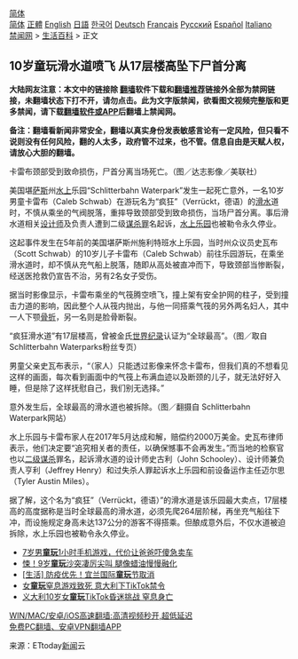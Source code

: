  <!-- 面包屑导航 --> <div class="breadcrumb"><!-- GTranslate: https://gtranslate.io/ -->  <div class="switcher notranslate">  <div class="selected">  <a href="#" onclick="return false;"> 简体</a>  </div>  <div class="option">  <a href="https://www.bannedbook.org" onclick="doGTranslate('zh-CN|zh-CN');jQuery('div.switcher div.selected a').html(jQuery(this).html());return false;" title="简体中文" class="nturl selected"> 简体</a>  <a href="https://www.bannedbook.org/zh-tw/" onclick="doGTranslate('zh-CN|zh-TW');jQuery('div.switcher div.selected a').html(jQuery(this).html());return false;" title="繁體中文" class="nturl"> 正體</a>  <a href="https://www.bannedbook.org/en/" onclick="doGTranslate('zh-CN|en');jQuery('div.switcher div.selected a').html(jQuery(this).html());return false;" title="English" class="nturl"> English</a>  <a href="https://www.bannedbook.org/ja/" onclick="doGTranslate('zh-CN|ja');jQuery('div.switcher div.selected a').html(jQuery(this).html());return false;" title="日本語" class="nturl"> 日語</a>  <a href="https://www.bannedbook.org/ko/" onclick="doGTranslate('zh-CN|ko');jQuery('div.switcher div.selected a').html(jQuery(this).html());return false;" title="한국어" class="nturl"> 한국어</a>  <a href="https://www.bannedbook.org/de/" onclick="doGTranslate('zh-CN|de');jQuery('div.switcher div.selected a').html(jQuery(this).html());return false;" title="Deutsch" class="nturl"> Deutsch</a>  <a href="https://www.bannedbook.org/fr/" onclick="doGTranslate('zh-CN|fr');jQuery('div.switcher div.selected a').html(jQuery(this).html());return false;" title="Français" class="nturl"> Français</a>  <a href="https://www.bannedbook.org/ru/" onclick="doGTranslate('zh-CN|ru');jQuery('div.switcher div.selected a').html(jQuery(this).html());return false;" title="Русский" class="nturl"> Русский</a>  <a href="https://www.bannedbook.org/es/" onclick="doGTranslate('zh-CN|es');jQuery('div.switcher div.selected a').html(jQuery(this).html());return false;" title="Español" class="nturl"> Español</a>  <a href="https://www.bannedbook.org/it/" onclick="doGTranslate('zh-CN|it');jQuery('div.switcher div.selected a').html(jQuery(this).html());return false;" title="Italiano" class="nturl"> Italiano</a>  </div>  </div>      <div class='breadcrumb-sub'><!-- Breadcrumb NavXT 6.3.0 --> <a href="https://www.bannedbook.org/" class="home">禁闻网</a> &gt; <a href="https://www.bannedbook.org/bnews/lifebaike/" class="category">生活百科</a> &gt; 正文</div></div><h2>10岁童玩滑水道喷飞 从17层楼高坠下尸首分离</h2> <p class="notice"><b>大陆网友注意：本文中的链接除 <a href="https://github.com/bannedbook/fanqiang" >翻墙</a>软件下载和<a href="https://github.com/killgcd/justmysocks/blob/master/README.md">翻墙推荐</a>链接外全部为禁网链接，未翻墙状态下打不开，请勿点击。此为文字版禁闻，欲看图文视频完整版和更多禁闻，请下载<a href="https://github.com/bannedbook/fanqiang">翻墙软件或APP</a>后翻墙上禁闻网。</p><p>备注：翻墙看新闻非常安全，翻墙以真实身份发表敏感言论有一定风险，但只看不说则没有任何风险，翻的人太多，政府管不过来，也不管。信息自由是天赋人权，请放心大胆的翻墙。</b></p>  <div class="entry"> <p id="conimg">卡雷布颈部受到致命损伤，尸首分离当场死亡。（图／达志影像／美联社）</p> <p>美国堪<span class='wp_keywordlink'><a href="https://www.bannedbook.org/forum5/topic42.html" title="萨斯、诚信与自救" target="_blank">萨斯</a></span>州<a href="https://www.bannedbook.org/bnews/tag/%E6%B0%B4%E4%B8%8A/" class="st_tag internal_tag" rel="tag" title="标签 水上 下的日志">水上</a>乐园“Schlitterbahn Waterpark”发生一起死亡意外，一名10岁男童卡雷布（Caleb Schwab）在游玩名为“疯狂”（Verrückt，德语）的<a href="https://www.bannedbook.org/bnews/tag/%E6%BB%91%E6%B0%B4/" class="st_tag internal_tag" rel="tag" title="标签 滑水 下的日志">滑水</a>道时，不慎从乘坐的气阀脱落，重摔导致颈部受到致命损伤，当场尸首分离。事后滑水道相关<a href="https://www.bannedbook.org/bnews/tag/%e8%ae%be%e8%ae%a1%e5%b8%88/" class="st_tag internal_tag" rel="tag" title="标签 设计师 下的日志">设计师</a>及负责人遭到二级<a href="https://www.bannedbook.org/bnews/tag/%e8%b0%8b%e6%9d%80%e7%bd%aa/" class="st_tag internal_tag" rel="tag" title="标签 谋杀罪 下的日志">谋杀罪</a>名起诉，<a href="https://www.bannedbook.org/bnews/tag/%E6%B0%B4%E4%B8%8A%E4%B9%90%E5%9B%AD/" class="st_tag internal_tag" rel="tag" title="标签 水上乐园 下的日志">水上乐园</a>也被勒令永久停业。</p>  <p>这起事件发生在5年前的美国堪萨斯州施利特班水上乐园，当时州众议员史瓦布（Scott Schwab）的10岁儿子卡雷布（Caleb Schwab）前往乐园游玩，在乘坐滑水道时，却不慎从充气船上脱落，随即从高处被直冲而下，导致颈部当惨断裂，经送医抢救仍宣告不治，另有2名女子受伤。</p> <p>据当时影像显示，卡雷布乘坐的气筏腾空喷飞，撞上架有安全护网的柱子，受到撞击力道的影响，因此整个人从筏内抛出，与他一同搭乘气筏的另外两名妇人，其中一人下颚<a href="https://www.bannedbook.org/bnews/tag/%E9%AA%A8%E6%8A%98/" class="st_tag internal_tag" rel="tag" title="标签 骨折 下的日志">骨折</a>，另一名则是脸骨断裂。</p>  <p>“疯狂滑水道”有17层楼高，曾被金氏<a href="https://www.bannedbook.org/bnews/tag/%e4%b8%96%e7%95%8c%e7%ba%aa%e5%bd%95/" class="st_tag internal_tag" rel="tag" title="标签 世界纪录 下的日志">世界纪录</a>认证为“全球最高”。（图／取自Schlitterbahn Waterparks粉丝专页）</p> <p>男童父亲史瓦布表示，“（家人）只能透过影像来怀念卡雷布，但我们真的不想看见这样的画面，每次看到画面中的气筏上布满血迹以及断颈的儿子，就无法好好入睡，但是除了这样抚慰自己，我们别无选择。”</p>  <p>意外发生后，全球最高的滑水道也被拆除。（图／翻摄自 Schlitterbahn Waterpark网站）</p> <p>水上乐园与卡雷布家人在2017年5月达成和解，赔偿约2000万美金。史瓦布律师表示，他们决定要“追究相关者的责任，以确保憾事不会再发生。”而当地的检察官也以<a href="https://www.bannedbook.org/bnews/tag/%E4%BA%8C%E7%BA%A7%E8%B0%8B%E6%9D%80/" class="st_tag internal_tag" rel="tag" title="标签 二级谋杀 下的日志">二级谋杀</a>罪名，起诉滑水道的设计师史古利（John Schooley）、设计师兼负责人亨利（Jeffrey Henry）和过失杀人罪起诉水上乐园和前设备运作主任迈尔思（Tyler Austin Miles）。</p>  <p>据了解，这个名为“疯狂”（Verrückt，德语）”的滑水道是该乐园最大卖点，17层楼高的高度据称是当时全球最高的滑水道，必须先爬264层阶梯，再坐充气船往下冲，而设施规定身高未达137公分的游客不得搭乘。但酿成意外后，不仅水道被迫拆除，水上乐园也被勒令永久停业。</p> <ul class='op-related-articles' title='相关阅读'> <li><a href='https://www.bannedbook.org/bnews/cnnews/20210701/1577852.html' target='_blank'>7岁男<b>童玩</b>1小时手机游戏，代价让爸爸吓傻急卖车</a></li> <li><a href='https://www.bannedbook.org/bnews/worldnews/20210609/1563141.html' target='_blank'>悚！9岁<b>童玩</b>沙突凄厉尖叫 腿像蜡油慢慢融化</a></li> <li><a href='https://www.bannedbook.org/bnews/baitai/20210521/1550921.html' target='_blank'>[生活] 防疫优先！宜兰国际<b>童玩</b>节取消</a></li> <li><a href='https://www.bannedbook.org/bnews/taiwannews/20210126/1474951.html' target='_blank'>女<b>童玩</b>窒息游戏致死 意大利下TikTok禁令</a></li> <li><a href='https://www.bannedbook.org/bnews/baitai/20210124/1473916.html' target='_blank'>义大利10岁女<b>童玩</b>TikTok昏迷挑战 窒息身亡</a></li> </ul> <p class="texttj"> <a href="https://github.com/bannedbook/fanqiang/wiki/V2ray%E6%9C%BA%E5%9C%BA" target="_blank">WIN/MAC/安卓/iOS高速翻墙:高清视频秒开,超低延迟</a><br/> <a href="https://github.com/bannedbook/fanqiang/wiki/%E7%A6%81%E9%97%BB%E7%BD%91%E5%AE%89%E5%8D%93%E7%BF%BB%E5%A2%99%E6%96%B0%E9%97%BBAPP" target="_blank">免费PC翻墙、安卓VPN翻墙APP</a></p><p> 来源：ETtoday<span class='wp_keywordlink_affiliate'><a href="https://www.bannedbook.org/" title="新闻">新闻</a></span>云 </p><a name='sharetosocial'></a>  <div style="margin-bottom:5px;padding-bottom:5px;clear:both"> <div id="archive-pix-1" class="banner-ads"> <!-- AuctionX Display platform tag START --> <div id="26318x728x90x621x_ADSLOT2" clicktrack="%%CLICK_URL_ESC%%"></div> <!-- AuctionX Display platform tag END --> </div> <div id="archive-pix-2" class="banner-ads"> <!-- AuctionX Display platform tag START --> <div id="26315x300x250x621x_ADSLOT2" clicktrack="%%CLICK_URL_ESC%%"></div> <!-- AuctionX Display platform tag END --> </div> </div>  <div id="archive-pix-1" class="banner-ads"> <!-- AuctionX Display platform tag START --> <div id="26318x728x90x621x_ADSLOT3" clicktrack="%%CLICK_URL_ESC%%"></div> <!-- AuctionX Display platform tag END --> </div> </div><!--END ENTRY--> 